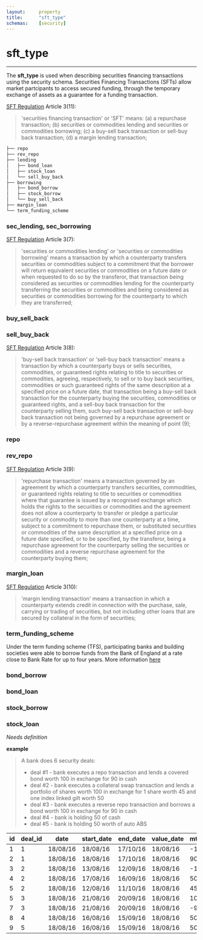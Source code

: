 ```yaml
---
layout:     property
title:      "sft_type"
schemas:    [security]
---
```


# sft_type

---

The **sft_type** is used when describing securities financing transactions using the security schema. Securities Financing Transactions (SFTs) allow market partcipants to access secured funding, through the temporary exchange of assets as a guarantee for a funding transaction.

[SFT Regulation][sftr] Article 3(11):
> 'securities financing transaction' or 'SFT' means:
> (a) a repurchase transaction;
> (b) securities or commodities lending and securities or commodities borrowing;
> (c) a buy-sell back transaction or sell-buy back transaction;
> (d) a margin lending transaction;


```bash
├── repo
├── rev_repo
├── lending
│   ├── bond_loan
│   ├── stock_loan
│   └── sell_buy_back
├── borrowing
│   ├── bond_borrow
│   ├── stock_borrow
│   └── buy_sell_back
├── margin_loan
└── term_funding_scheme
```


### sec_lending, sec_borrowing
[SFT Regulation][sftr] Article 3(7):
> 'securities or commodities lending' or 'securities or commodities borrowing' means a transaction by which a counterparty transfers securities or commodities subject to a commitment that the borrower will return equivalent securities or commodities on a future date or when requested to do so by the transferor, that transaction being considered as securities or commodities lending for the counterparty transferring the securities or commodities and being considered as securities or commodities borrowing for the counterparty to which they are transferred;

### buy_sell_back
### sell_buy_back
[SFT Regulation][sftr] Article 3(8):
> 'buy-sell back transaction' or 'sell-buy back transaction' means a transaction by which a counterparty buys or sells securities, commodities, or guaranteed rights relating to title to securities or commodities, agreeing, respectively, to sell or to buy back securities, commodities or such guaranteed rights of the same description at a specified price on a future date, that transaction being a buy-sell back transaction for the counterparty buying the securities, commodities or guaranteed rights, and a sell-buy back transaction for the counterparty selling them, such buy-sell back transaction or sell-buy back transaction not being governed by a repurchase agreement or by a reverse-repurchase agreement within the meaning of point (9);

### repo
### rev_repo
[SFT Regulation][sftr] Article 3(9):
> 'repurchase transaction' means a transaction governed by an agreement by which a counterparty transfers securities, commodities, or guaranteed rights relating to title to securities or commodities where that guarantee is issued by a recognised exchange which holds the rights to the securities or commodities and the agreement does not allow a counterparty to transfer or pledge a particular security or commodity to more than one counterparty at a time, subject to a commitment to repurchase them, or substituted securities or commodities of the same description at a specified price on a future date specified, or to be specified, by the transferor, being a repurchase agreement for the counterparty selling the securities or commodities and a reverse repurchase agreement for the counterparty buying them;

### margin_loan
[SFT Regulation][sftr] Article 3(10):
> 'margin lending transaction' means a transaction in which a counterparty extends credit in connection with the purchase, sale, carrying or trading of securities, but not including other loans that are secured by collateral in the form of securities;

### term_funding_scheme
Under the term funding scheme (TFS), participating banks and building societies were able to borrow funds from the Bank of England at a rate close to Bank Rate for up to four years. More information [here][tfs]

[tfs]: https://www.bankofengland.co.uk/markets/market-notices/2020/term-funding-scheme-market-notice-mar-2020

### bond_borrow
### bond_loan
### stock_borrow
### stock_loan
*Needs definition*


**example**
> A bank does 6 security deals:
> - deal #1 - bank executes a repo transaction and lends a covered bond worth 100 in exchange for 90 in cash
> - deal #2 - bank executes a collateral swap transaction and lends a portfolio of shares worth 100 in exchange for 1 share worth 45 and one index linked gilt worth 50
> - deal #3 - bank executes a reverse repo transaction and borrows a bond worth 100 in exchange for 90 in cash
> - deal #4 - bank is holding 50 of cash
> - deal #5 - bank is holding 50 worth of auto ABS


| id | deal_id | date     | start_date | end_date | value_date | mtm_dirty | sft_type     | type              | movement   | asset_liability |
|----|---------|----------|------------|----------|------------|-----------|--------------|-------------------|------------|-----------------|
| 1  | 1       | 18/08/16 | 18/08/16   | 17/10/16 | 18/08/16   | -100      | repo         | covered_bond      | asset      | asset           |
| 2  | 1       | 18/08/16 | 18/08/16   | 17/10/16 | 18/08/16   | 90        | repo         | covered_bond      | cash       | liability       |
| 3  | 2       | 18/08/16 | 13/08/16   | 12/09/16 | 18/08/16   | -100      | stock_loan   | share_agg         | asset      | asset           |
| 4  | 2       | 18/08/16 | 17/08/16   | 16/09/16 | 18/08/16   | 50        | stock_borrow | share             | asset      | liability       |
| 5  | 2       | 18/08/16 | 12/08/16   | 11/10/16 | 18/08/16   | 45        | bond_borrow  | index_linked_gilt | asset      | liability       |
| 5  | 3       | 18/08/16 | 21/08/16   | 20/09/16 | 18/08/16   | 100       | rev_repo     | bond              | asset      | liability       |
| 7  | 3       | 18/08/16 | 21/08/16   | 20/09/16 | 18/08/16   | -90       | rev_repo     | bond              | cash       | asset           |
| 8  | 4       | 18/08/16 | 16/08/16   | 15/09/16 | 18/08/16   | 50        |              | cash              | cash       | asset           |
| 9  | 5       | 18/08/16 | 16/08/16   | 15/09/16 | 18/08/16   | 50        |              | abs_auto          | asset      | asset           |

[sftr]: http://eur-lex.europa.eu/legal-content/EN/ALL/?uri=CELEX:32015R2365&qid=1466153681918
